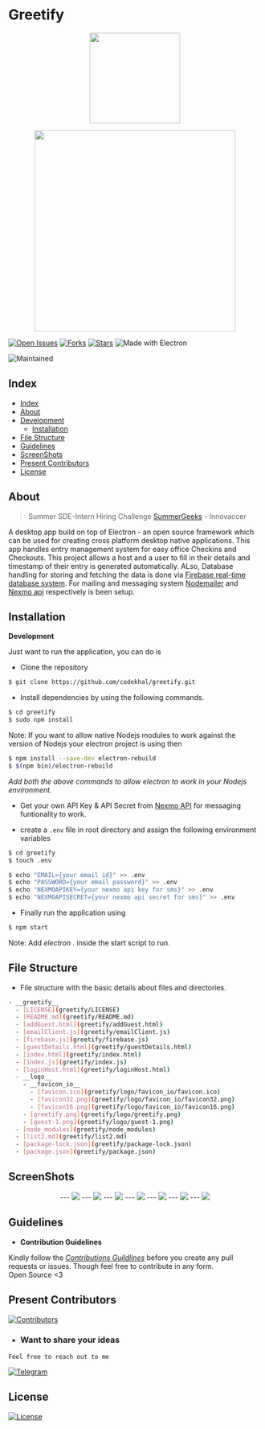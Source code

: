 # Greetify


<p align="center">
  <img src="./logo/greetify.png" width="180">
</p>

<p align="center">
<img src="./logo/guest-1.png" width="400">
</p>

[![Open Issues](https://img.shields.io/github/issues-raw/codekhal/greetify?style=flat)](https://github.com/codekhal/greetify/issues)
[![Forks](https://img.shields.io/github/forks/codekhal/greetify?style=flat)](https://github.com/codekhal/greetify/network/members)
[![Stars](https://img.shields.io/github/stars/codekhal/greetify?style=flat)](https://github.com/codekhal/greetify/stargazers)
![Made with Electron](https://img.shields.io/badge/Made%20with-electron-blue?style=flat&logo=node)

![Maintained](https://img.shields.io/maintenance/yes/2019)

## Index

- [Index](#index)
- [About](#about)
- [Development](#develpoment)
  - [Installation](#installation)
- [File Structure](#file-structure)
- [Guidelines](#guideline)
- [ScreenShots](#screenshots)
- [Present Contributors](#contributors)
- [License](#license)

## About

> Summer SDE-Intern Hiring Challenge [SummerGeeks](https://summergeeks.in/) - Innovaccer

A desktop app build on top of Electron - an open source framework which can be used for creating cross platform desktop native applications. This app handles entry management system for easy office Checkins and Checkouts. This project allows a host and a user to fill in their details and timestamp of their entry is generated automatically. ALso, Database handling for storing and fetching the data is done via [Firebase real-time database system](https://firebase.google.com/docs/database). For mailing and messaging system [Nodemailer](https://nodemailer.com/about/) and [Nexmo api](https://www.nexmo.com/products/sms) respectively is been setup. <br>

## Installation

**Development**

Just want to run the application, you can do is

- Clone the repository

```bash
$ git clone https://github.com/codekhal/greetify.git

```

- Install dependencies by using the following commands.

```bash
$ cd greetify
$ sudo npm install
```
Note: If you want to allow native Nodejs modules to work against the version of Nodejs your electron project is using then

```bash
$ npm install --save-dev electron-rebuild
$ $(npm bin)/electron-rebuild

```
*Add both the above commands to allow electron to work in your Nodejs environment.*

- Get your own API Key & API Secret from [Nexmo API](https://www.nexmo.com/products/sms) for messaging funtionality to work. 

- create a `.env` file in root directory and assign the following environment variables

```bash
$ cd greetify
$ touch .env

$ echo "EMAIL={your email id}" >> .env
$ echo "PASSWORD={your email password}" >> .env
$ echo "NEXMOAPIKEY={your nexmo api key for sms}" >> .env
$ echo "NEXMOAPISECRET={your nexmo api secret for sms}" >> .env
```

- Finally run the application using 

```bash
$ npm start
```  
Note: Add *electron .* inside the start script to run.

## File Structure

- File structure with the basic details about files and directories.

```bash
- __greetify__
  - [LICENSE](greetify/LICENSE)
  - [README.md](greetify/README.md)
  - [addGuest.html](greetify/addGuest.html)
  - [emailClient.js](greetify/emailClient.js)
  - [firebase.js](greetify/firebase.js)
  - [guestDetails.html](greetify/guestDetails.html)
  - [index.html](greetify/index.html)
  - [index.js](greetify/index.js)
  - [loginHost.html](greetify/loginHost.html)
  - __logo__
    - __favicon_io__
      - [favicon.ico](greetify/logo/favicon_io/favicon.ico)
      - [favicon32.png](greetify/logo/favicon_io/favicon32.png)
      - [favicon16.png](greetify/logo/favicon_io/favicon16.png)
    - [greetify.png](greetify/logo/greetify.png)
    - [guest-1.png](greetify/logo/guest-1.png)
  - [node_modules](greetify/node_modules)
  - [list2.md](greetify/list2.md)
  - [package-lock.json](greetify/package-lock.json)
  - [package.json](greetify/package.json)

```
## ScreenShots

<p align="center">
  ---
  <img src="./screenshots/1.png">
  ---
  <img src="./screenshots/2.png">
  ---
  <img src="./screenshots/3.png">
  ---
  <img src="./screenshots/4.png">
  ---
  <img src="./screenshots/5.png">
  ---
  <img src="./screenshots/6.png">
  ---
  <img src="./screenshots/7.jpg">
</p>


## Guidelines

- __Contribution Guidelines__

Kindly follow the [*Contributions Guildlines*](https://gist.github.com/PurpleBooth/b24679402957c63ec426) before you create any pull requests or issues. Though feel free to contribute in any form. <br> Open Source <3

## Present Contributors
[![Contributors](https://img.shields.io/github/contributors/codekhal/greetify?style=plastic)](https://github.com/codekhal/greetify/graphs/contributors)

- ### Want to share your ideas

`Feel free to reach out to me`

[![Telegram](https://img.shields.io/badge/Telegram-Chat-yellowgreen)](https://telegram.me/codekhal)

## License
[![License](https://img.shields.io/github/license/codekhal/greetify?style=plastic)](https://github.com/codekhal/greetify/blob/master/LICENSE)
